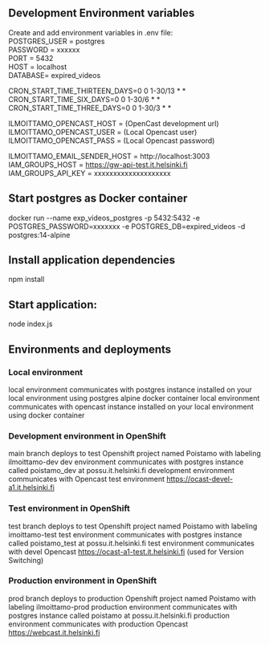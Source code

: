 ## Development Environment variables
Create and add environment variables in .env file:  
POSTGRES_USER = postgres  
PASSWORD = xxxxxx  
PORT = 5432  
HOST = localhost  
DATABASE= expired_videos

CRON_START_TIME_THIRTEEN_DAYS=0 0 1-30/13 * *
CRON_START_TIME_SIX_DAYS=0 0 1-30/6 * *
CRON_START_TIME_THREE_DAYS=0 0 1-30/3 * *

ILMOITTAMO_OPENCAST_HOST = (OpenCast development url)  
ILMOITTAMO_OPENCAST_USER = (Local Opencast user)  
ILMOITTAMO_OPENCAST_PASS = (Local Opencast password)  

ILMOITTAMO_EMAIL_SENDER_HOST = http://localhost:3003
IAM_GROUPS_HOST = https://gw-api-test.it.helsinki.fi
IAM_GROUPS_API_KEY = xxxxxxxxxxxxxxxxxxxx

## Start postgres as Docker container
docker run --name exp_videos_postgres -p 5432:5432 -e POSTGRES_PASSWORD=xxxxxxx -e POSTGRES_DB=expired_videos -d postgres:14-alpine

## Install application dependencies
npm install

## Start application:
node index.js

## Environments and deployments
### Local environment 
local environment communicates with postgres instance installed on your local environment using postgres alpine docker container 
local environment communicates with opencast instance installed on your local environment using docker container

### Development environment in OpenShift
main branch deploys to test Openshift project named Poistamo with labeling ilmoittamo-dev
dev environment communicates with postgres instance called poistamo_dev at possu.it.helsinki.fi
development environment communicates with Opencast test environment https://ocast-devel-a1.it.helsinki.fi

### Test environment in OpenShift
test branch deploys to test Openshift project named Poistamo with labeling imoittamo-test
test environment communicates with postgres instance called poistamo_test at possu.it.helsinki.fi
test environment communicates with devel Opencast https://ocast-a1-test.it.helsinki.fi (used for Version Switching)

### Production environment in OpenShift
prod branch deploys to production Openshift project named Poistamo with labeling ilmoittamo-prod
production environment communicates with postgres instance called poistamo at possu.it.helsinki.fi
production environment communicates with production Opencast https://webcast.it.helsinki.fi
